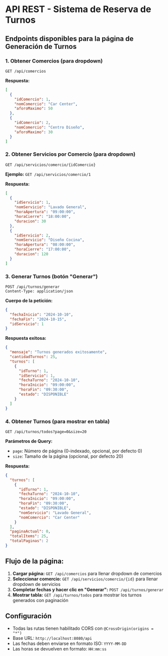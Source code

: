 # API REST - Sistema de Reserva de Turnos

## Endpoints disponibles para la página de Generación de Turnos

### 1. Obtener Comercios (para dropdown)
```http
GET /api/comercios
```
**Respuesta:**
```json
[
  {
    "idComercio": 1,
    "nomComercio": "Car Center",
    "aforoMaximo": 50
  },
  {
    "idComercio": 2, 
    "nomComercio": "Centro Diseño",
    "aforoMaximo": 30
  }
]
```

### 2. Obtener Servicios por Comercio (para dropdown)
```http
GET /api/servicios/comercio/{idComercio}
```
**Ejemplo:** `GET /api/servicios/comercio/1`

**Respuesta:**
```json
[
  {
    "idServicio": 1,
    "nomServicio": "Lavado General",
    "horaApertura": "09:00:00",
    "horaCierre": "18:00:00",
    "duracion": 30
  },
  {
    "idServicio": 2,
    "nomServicio": "Diseño Cocina", 
    "horaApertura": "08:00:00",
    "horaCierre": "17:00:00",
    "duracion": 120
  }
]
```

### 3. Generar Turnos (botón "Generar")
```http
POST /api/turnos/generar
Content-Type: application/json
```
**Cuerpo de la petición:**
```json
{
  "fechaInicio": "2024-10-10",
  "fechaFin": "2024-10-15",
  "idServicio": 1
}
```

**Respuesta exitosa:**
```json
{
  "mensaje": "Turnos generados exitosamente",
  "cantidadTurnos": 25,
  "turnos": [
    {
      "idTurno": 1,
      "idServicio": 1,
      "fechaTurno": "2024-10-10",
      "horaInicio": "09:00:00",
      "horaFin": "09:30:00",
      "estado": "DISPONIBLE"
    }
  ]
}
```

### 4. Obtener Turnos (para mostrar en tabla)
```http
GET /api/turnos/todos?page=0&size=20
```

**Parámetros de Query:**
- `page`: Número de página (0-indexado, opcional, por defecto 0)
- `size`: Tamaño de la página (opcional, por defecto 20)

**Respuesta:**
```json
{
  "turnos": [
    {
      "idTurno": 1,
      "fechaTurno": "2024-10-10",
      "horaInicio": "09:00:00",
      "horaFin": "09:30:00",
      "estado": "DISPONIBLE",
      "nomServicio": "Lavado General",
      "nomComercio": "Car Center"
    }
  ],
  "paginaActual": 0,
  "totalItems": 25,
  "totalPaginas": 2
}
```

## Flujo de la página:

1. **Cargar página:** `GET /api/comercios` para llenar dropdown de comercios
2. **Seleccionar comercio:** `GET /api/servicios/comercio/{id}` para llenar dropdown de servicios
3. **Completar fechas y hacer clic en "Generar":** `POST /api/turnos/generar`
4. **Mostrar tabla:** `GET /api/turnos/todos` para mostrar los turnos generados con paginación

## Configuración

- Todas las rutas tienen habilitado CORS con `@CrossOrigin(origins = "*")`
- Base URL: `http://localhost:8080/api`
- Las fechas deben enviarse en formato ISO: `YYYY-MM-DD`
- Las horas se devuelven en formato: `HH:mm:ss`
